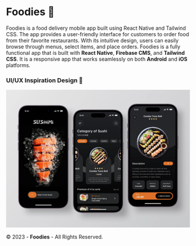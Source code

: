 # Foodies 🍔

Foodies is a food delivery mobile app built using React Native and Tailwind CSS. The app provides a user-friendly interface for customers to order food from their favorite restaurants. With its intuitive design, users can easily browse through menus, select items, and place orders.
Foodies is a fully functional app that is built with <b>React Native</b>, <b>Firebase CMS</b>, and <b>Tailwind CSS</b>. It is a responsive app that works seamlessly on both <b>Android</b> and <b>iOS</b> platforms.

### UI/UX Inspiration Design 🎨

<img src="./assets/Foodies-UI-UX-Design.png" alt="UI-UX-Design" />

&copy; 2023 - <b>Foodies</b> - All Rights Reserved.
